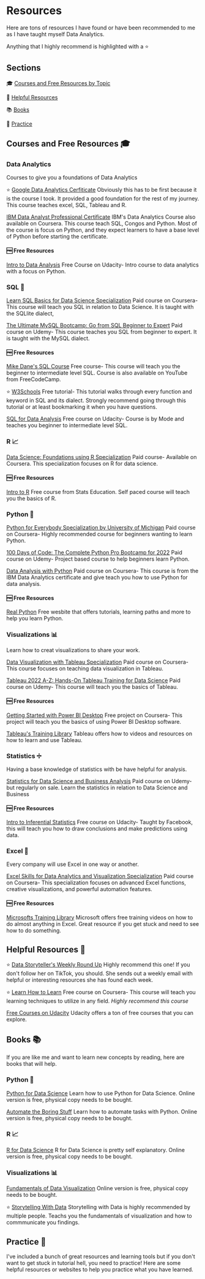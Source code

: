# Resources
Here are tons of resources I have found or have been recommended to me as I have taught myself Data Analytics.

Anything that I highly recommend is highlighted with a :star:

## Sections

:mortar_board: [Courses and Free Resources by Topic](https://github.com/tchristensen77/Resources/blob/main/README.md#courses-and-free-resources)

:tada: [Helpful Resources](https://github.com/tchristensen77/Resources#helpful-resources)

:books: [Books](https://github.com/tchristensen77/Resources#books)

:pencil: [Practice](https://github.com/tchristensen77/Resources/blob/main/README.md#practice)

## Courses and Free Resources :mortar_board:

### Data Analytics
Courses to give you a foundations of Data Analytics

:star: [Google Data Analytics Cerfiticate](https://www.coursera.org/professional-certificates/google-data-analytics)
Obviously this has to be first because it is the course I took. It provided a good foundation for the rest of my journey.
This course teaches excel, SQL, Tableau and R.

[IBM Data Analyst Professional Certificate](https://www.coursera.org/professional-certificates/google-data-analytics)
IBM's Data Analytics Course also available on Coursera. This course teach SQL, Congos and Python.  Most of the course is focus on Python, and they expect learners to have a base level of Python before starting the certificate.

#### :free: Free Resources

[Intro to Data Analysis](https://www.udacity.com/course/intro-to-data-analysis--ud170)
Free Course on Udacity- Intro course to data analytics with a focus on Python.

### SQL :file_folder:

[Learn SQL Basics for Data Science Specialization](https://www.coursera.org/specializations/learn-sql-basics-data-science?irclickid=XkyWLhS2SxyIW6yU3HRusxaqUkDzBPVpRx90RY0&irgwc=1&utm_medium=partners&utm_source=impact&utm_campaign=2624140&utm_content=b2c)
Paid course on Coursera-This course will teach you SQL in relation to Data Science. It is taught with the SQLlite dialect,

[The Ultimate MySQL Bootcamp: Go from SQL Beginner to Expert](https://www.udemy.com/course/the-ultimate-mysql-bootcamp-go-from-sql-beginner-to-expert/)
Paid course on Udemy- This course teaches you SQL from beginner to expert. It is taught with the MySQL dialect.

#### :free: Free Resources 

[Mike Dane's SQL Course](https://www.mikedane.com/databases/sql/)
Free course- This course will teach you the beginner to intermediate level SQL. Course is also available on YouTube from FreeCodeCamp.

:star: [W3Schools](https://www.w3schools.com/sql/default.asp)
Free tutorial- This tutorial walks through every function and keyword in SQL and its dialect. 
Strongly recommend going through this tutorial or at least bookmarking it when you have questions.

[SQL for Data Analysis](https://www.udacity.com/course/sql-for-data-analysis--ud198)
Free course on Udacity- Course is by Mode and teaches you beginner to intermediate level SQL.

### R :chart_with_upwards_trend:

[Data Science: Foundations using R Specialization](https://www.coursera.org/specializations/data-science-foundations-r?irclickid=XkyWLhS2SxyIW6yU3HRusxaqUkDzBb21Rx90RY0&irgwc=1&utm_medium=partners&utm_source=impact&utm_campaign=2946137&utm_content=b2c)
Paid course- Available on Coursera. This specialization focuses on R for data science.

#### :free: Free Resources 

[Intro to R](http://statseducation.com/Introduction-to-R/)
Free course from Stats Education. Self paced course will teach you the basics of R.

### Python :snake:

[Python for Everybody Specialization by University of Michigan](https://www.coursera.org/specializations/python)
Paid course on Coursera- Highly recommended course for beginners wanting to learn Python.

[100 Days of Code: The Complete Python Pro Bootcamp for 2022](https://www.udemy.com/course/100-days-of-code/?utm_source=adwords&utm_medium=udemyads&utm_campaign=LongTail_la.EN_cc.US&utm_content=deal4584&utm_term=_._ag_81829991707_._ad_532193666393_._kw__._de_c_._dm__._pl__._ti_aud-720389363895%3Adsa-1007766171312_._li_9008464_._pd__._&matchtype=&gclid=Cj0KCQjw2_OWBhDqARIsAAUNTTEYW1fluX80zbc4e9_eN5yQ8W1gP9UFzT3-pPPcRafKcwLiJ3pkEqEaAml3EALw_wcB)
Paid course on Udemy- Project based course to help beginners learn Python.

[Data Analysis with Python](https://www.coursera.org/learn/data-analysis-with-python)
Paid course on Coursera- This course is from the IBM Data Analytics certificate and give teach you how to use Python for data analysis.

#### :free: Free Resources 

[Real Python](https://realpython.com)
Free wesbite that offers tutorials, learning paths and more to help you learn Python.

### Visualizations :bar_chart:

Learn how to creat visualizations to share your work.

[Data Visualization with Tableau Specialization](https://www.coursera.org/specializations/data-visualization?irclickid=XkyWLhS2SxyIW6yU3HRusxaqUkDzBNXpRx90RY0&irgwc=1&utm_medium=partners&utm_source=impact&utm_campaign=2624140&utm_content=b2c)
Paid course on Coursera- This course focuses on teaching data visualization in Tableau.

[Tableau 2022 A-Z: Hands-On Tableau Training for Data Science](https://www.udemy.com/course/tableau10/)
Paid course on Udemy- This course will teach you the basics of Tableau.

#### :free: Free Resources

[Getting Started with Power BI Desktop](https://www.coursera.org/projects/power-bi-desktop)
Free project on Coursera- This project will teach you the basics of using Power BI Desktop software.

[Tableau's Training Library](https://public.tableau.com/en-us/s/resources)
Tableau offers how to videos and resources on how to learn and use Tableau.

### Statistics :heavy_division_sign:

Having a base knowledge of statistics with be have helpful for analysis.

[Statistics for Data Science and Business Analysis](https://www.udemy.com/course/statistics-for-data-science-and-business-analysis/?src=sac&kw=statistics)
Paid course on Udemy- but regularly on sale. Learn the statistics in relation to Data Science and Business

#### :free: Free Resources

[Intro to Inferential Statistics](https://www.udacity.com/course/intro-to-inferential-statistics--ud201)
Free course on Udacity- Taught by Facebook, this will teach you how to draw conclusions and make predictions using data.

### Excel :floppy_disk:

Every company will use Excel in one way or another.

[Excel Skills for Data Analytics and Visualization Specialization](https://www.coursera.org/specializations/excel-data-analytics-visualization?irclickid=U4hQB4SWVxyIW6yU3HRusxaqUkDzqwwJRx90RY0&irgwc=1&utm_medium=partners&utm_source=impact&utm_campaign=1359989&utm_content=b2c)
Paid course on Coursera- This specialization focuses on advanced Excel functions, creative visualizations, and powerful automation features.

#### :free: Free Resources 

[Microsofts Training Library](https://support.microsoft.com/en-us/office/excel-video-training-9bc05390-e94c-46af-a5b3-d7c22f6990bb)
Microsoft offers free training videos on how to do almost anything in Excel. Great resource if you get stuck and need to see how to do something.


## Helpful Resources :tada:

:star: [Data Storyteller's Weekly Round Up](https://datastoryteller.substack.com)
Highly recommend this one! If you don't follow her on TikTok, you should. She sends out a weekly email with helpful or interesting resources she has found each week.

:star: [Learn How to Learn](https://www.coursera.org/learn/learning-how-to-learn)
Free course on Coursera- This course will teach you learning techniques to utilize in any field. *Highly recommend this course*

[Free Courses on Udacity](https://www.udacity.com/courses/all?price=Free)
Udacity offers a ton of free courses that you can explore.


## Books :books:

If you are like me and want to learn new concepts by reading, here are books that will help.

### Python :snake:

[Python for Data Science](https://jakevdp.github.io/PythonDataScienceHandbook/)
Learn how to use Python for Data Science. Online version is free, physical copy needs to be bought.

[Automate the Boring Stuff](https://automatetheboringstuff.com)
Learn how to automate tasks with Python. Online version is free, physical copy needs to be bought. 

### R :chart_with_upwards_trend:

[R for Data Science](https://r4ds.had.co.nz/)
R for Data Science is pretty self explanatory. Online version is free, physical copy needs to be bought.

### Visualizations :bar_chart:

[Fundamentals of Data Visualization](https://clauswilke.com/dataviz/)
Online version is free, physical copy needs to be bought.

:star: [Storytelling With Data](https://www.storytellingwithdata.com/books)
Storytelling with Data is highly recommended by multiple people. Teachs you the fundamentals of visualization and how to commmunicate you findings.

## Practice :pencil:
I've included a bunch of great resources and learning tools but if you don't want to get stuck in tutorial hell, you need to practice!
Here are some helpful resources or websites to help you practice what you have learned.




